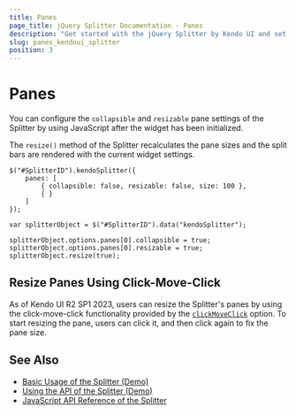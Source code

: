 ```yaml
---
title: Panes
page_title: jQuery Splitter Documentation - Panes
description: "Get started with the jQuery Splitter by Kendo UI and set its panes."
slug: panes_kendoui_splitter
position: 3
---
```


# Panes

You can configure the `collapsible` and `resizable` pane settings of the Splitter by using JavaScript after the widget has been initialized.

The `resize()` method of the Splitter recalculates the pane sizes and the split bars are rendered with the current widget settings.

    $("#SplitterID").kendoSplitter({
        panes: [
            { collapsible: false, resizable: false, size: 100 },
            { }
        ]
    });

    var splitterObject = $("#SplitterID").data("kendoSplitter");

    splitterObject.options.panes[0].collapsible = true;
    splitterObject.options.panes[0].resizable = true;
    splitterObject.resize(true);


## Resize Panes Using Click-Move-Click 

As of Kendo UI R2 SP1 2023, users can resize the Splitter's panes by using the click-move-click functionality provided by the [`clickMoveClick`](/api/javascript/ui/splitter/configuration/clickmoveclick) option. To start resizing the pane, users can click it, and then click again to fix the pane size.

## See Also

* [Basic Usage of the Splitter (Demo)](https://demos.telerik.com/kendo-ui/splitter/index)
* [Using the API of the Splitter (Demo)](https://demos.telerik.com/kendo-ui/splitter/api)
* [JavaScript API Reference of the Splitter](/api/javascript/ui/splitter)
